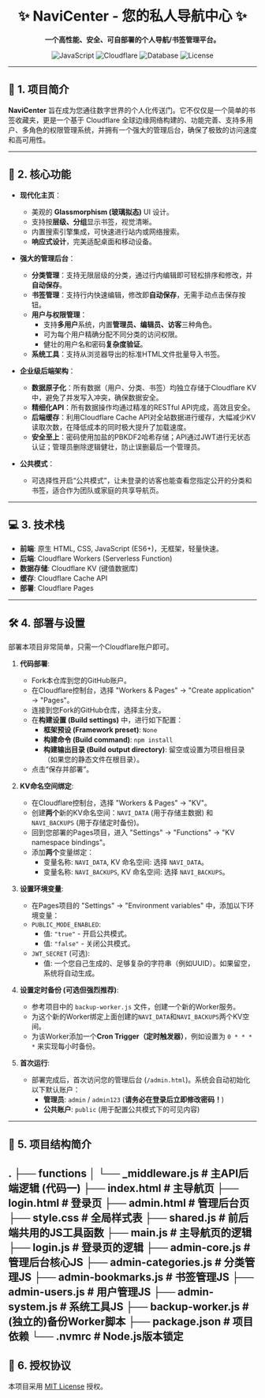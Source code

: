 <div align="center">

# ✨ NaviCenter - 您的私人导航中心 ✨

**一个高性能、安全、可自部署的个人导航/书签管理平台。**

</div>

<p align="center">
  <img alt="JavaScript" src="https://img.shields.io/badge/JavaScript-ES6%2B-F7DF1E?style=for-the-badge&logo=javascript&logoColor=black">
  <img alt="Cloudflare" src="https://img.shields.io/badge/Cloudflare-Pages%20%26%20Workers-F38020?style=for-the-badge&logo=cloudflare&logoColor=white">
  <img alt="Database" src="https://img.shields.io/badge/Database-Cloudflare%20KV-F38020?style=for-the-badge&logo=cloudflare&logoColor=white">
  <img alt="License" src="https://img.shields.io/badge/License-MIT-yellow.svg?style=for-the-badge">
</p>

---

## 🚀 1. 项目简介

**NaviCenter** 旨在成为您通往数字世界的个人化传送门。它不仅仅是一个简单的书签收藏夹，更是一个基于 Cloudflare 全球边缘网络构建的、功能完善、支持多用户、多角色的权限管理系统，并拥有一个强大的管理后台，确保了极致的访问速度和高可用性。

---

## 🌟 2. 核心功能

* **现代化主页**：
    * 美观的 **Glassmorphism (玻璃拟态)** UI 设计。
    * 支持按**层级、分组**显示书签，视觉清晰。
    * 内置搜索引擎集成，可快速进行站内或网络搜索。
    * **响应式设计**，完美适配桌面和移动设备。

* **强大的管理后台**：
    * **分类管理**：支持无限层级的分类，通过行内编辑即可轻松排序和修改，并**自动保存**。
    * **书签管理**：支持行内快速编辑，修改即**自动保存**，无需手动点击保存按钮。
    * **用户与权限管理**：
        * 支持**多用户**系统，内置**管理员、编辑员、访客**三种角色。
        * 可为每个用户精确分配不同分类的访问权限。
        * 健壮的用户名和密码**复杂度验证**。
    * **系统工具**：支持从浏览器导出的标准HTML文件批量导入书签。

* **企业级后端架构**：
    * **数据原子化**：所有数据（用户、分类、书签）均独立存储于Cloudflare KV中，避免了并发写入冲突，确保数据安全。
    * **精细化API**：所有数据操作均通过精准的RESTful API完成，高效且安全。
    * **后端缓存**：利用Cloudflare Cache API对全站数据进行缓存，大幅减少KV读取次数，在降低成本的同时极大提升了加载速度。
    * **安全至上**：密码使用加盐的PBKDF2哈希存储；API通过JWT进行无状态认证；管理员删除逻辑健壮，防止误删最后一个管理员。

* **公共模式**：
    * 可选择性开启“公共模式”，让未登录的访客也能查看您指定公开的分类和书签，适合作为团队或家庭的共享导航页。

---

## 💻 3. 技术栈

* **前端**: 原生 HTML, CSS, JavaScript (ES6+)，无框架，轻量快速。
* **后端**: Cloudflare Workers (Serverless Function)
* **数据存储**: Cloudflare KV (键值数据库)
* **缓存**: Cloudflare Cache API
* **部署**: Cloudflare Pages

---

## 🛠️ 4. 部署与设置

部署本项目非常简单，只需一个Cloudflare账户即可。

1.  **代码部署**:
    * Fork本仓库到您的GitHub账户。
    * 在Cloudflare控制台，选择 "Workers & Pages" -> "Create application" -> "Pages"。
    * 连接到您Fork的GitHub仓库，选择主分支。
    * 在**构建设置 (Build settings)** 中，进行如下配置：
        * **框架预设 (Framework preset)**: `None`
        * **构建命令 (Build command)**: `npm install`
        * **构建输出目录 (Build output directory)**: 留空或设置为项目根目录（如果您的静态文件在根目录）。
    * 点击“保存并部署”。

2.  **KV命名空间绑定**:
    * 在Cloudflare控制台，选择 "Workers & Pages" -> "KV"。
    * 创建**两个**新的KV命名空间：`NAVI_DATA` (用于存储主数据) 和 `NAVI_BACKUPS` (用于存储定时备份)。
    * 回到您部署的Pages项目，进入 "Settings" -> "Functions" -> "KV namespace bindings"。
    * 添加**两个**变量绑定：
        * 变量名称: `NAVI_DATA`, KV 命名空间: 选择 `NAVI_DATA`。
        * 变量名称: `NAVI_BACKUPS`, KV 命名空间: 选择 `NAVI_BACKUPS`。

3.  **设置环境变量**:
    * 在Pages项目的 "Settings" -> "Environment variables" 中，添加以下环境变量：
    * `PUBLIC_MODE_ENABLED`:
        * 值: `"true"` - 开启公共模式。
        * 值: `"false"` - 关闭公共模式。
    * `JWT_SECRET` (可选):
        * 值: 一个您自己生成的、足够复杂的字符串（例如UUID）。如果留空，系统将自动生成。

4.  **设置定时备份 (可选但强烈推荐)**:
    * 参考项目中的 `backup-worker.js` 文件，创建一个新的Worker服务。
    * 为这个新的Worker绑定上面创建的`NAVI_DATA`和`NAVI_BACKUPS`两个KV空间。
    * 为该Worker添加一个**Cron Trigger（定时触发器）**，例如设置为 `0 * * * *` 来实现每小时备份。

5.  **首次运行**:
    * 部署完成后，首次访问您的管理后台 (`/admin.html`)。系统会自动初始化以下默认账户：
        * **管理员**: `admin` / `admin123` (**请务必在登录后立即修改密码！**)
        * **公共账户**: `public` (用于配置公共模式下的可见内容)

---

## 📂 5. 项目结构简介


.
├── functions
│ └── _middleware.js # 主API后端逻辑 (代码一)
├── index.html # 主导航页
├── login.html # 登录页
├── admin.html # 管理后台页
├── style.css # 全局样式表
├── shared.js # 前后端共用的JS工具函数
├── main.js # 主导航页的逻辑
├── login.js # 登录页的逻辑
├── admin-core.js # 管理后台核心JS
├── admin-categories.js # 分类管理JS
├── admin-bookmarks.js # 书签管理JS
├── admin-users.js # 用户管理JS
├── admin-system.js # 系统工具JS
├── backup-worker.js # (独立的)备份Worker脚本
├── package.json # 项目依赖
└── .nvmrc # Node.js版本锁定
---



## 📄 6. 授权协议

本项目采用 [MIT License](https://opensource.org/licenses/MIT) 授权。


